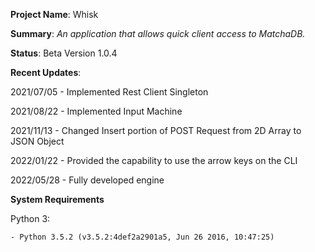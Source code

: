 **Project Name**: Whisk

**Summary**: _An application that allows quick client access to MatchaDB._

**Status**: Beta Version 1.0.4

**Recent Updates**:

2021/07/05 - Implemented Rest Client Singleton

2021/08/22 - Implemented Input Machine

2021/11/13 - Changed Insert portion of POST Request from 2D Array to JSON Object

2022/01/22 - Provided the capability to use the arrow keys on the CLI

2022/05/28 - Fully developed engine

**System Requirements**

Python 3: 

    - Python 3.5.2 (v3.5.2:4def2a2901a5, Jun 26 2016, 10:47:25)
